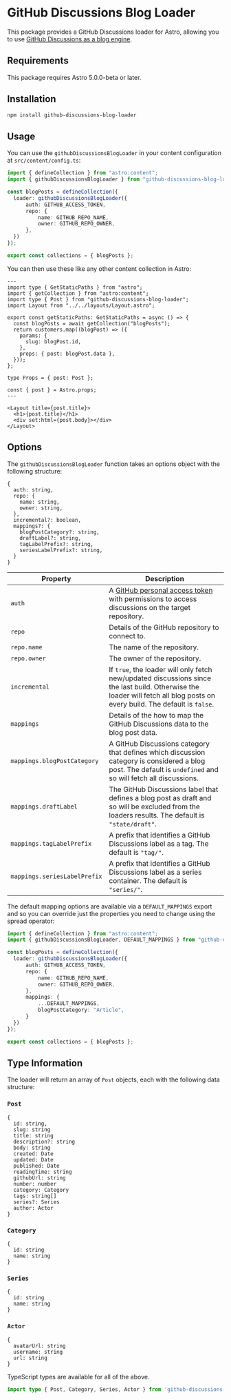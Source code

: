 # GitHub Discussions Blog Loader

This package provides a GitHub Discussions loader for Astro, allowing you to use [GitHub Discussions as a blog engine](https://mattbrailsford.dev/building-a-github-discussions-powered-blog).

## Requirements

This package requires Astro 5.0.0-beta or later.

## Installation

```sh
npm install github-discussions-blog-loader
```

## Usage 

You can use the `githubDiscussionsBlogLoader` in your content configuration at `src/content/config.ts`:

```typescript
import { defineCollection } from "astro:content";
import { githubDiscussionsBlogLoader } from "github-discussions-blog-loader";

const blogPosts = defineCollection({
  loader: githubDiscussionsBlogLoader({
      auth: GITHUB_ACCESS_TOKEN,
      repo: {
          name: GITHUB_REPO_NAME,
          owner: GITHUB_REPO_OWNER,
      },
  })
});

export const collections = { blogPosts };
```
You can then use these like any other content collection in Astro:

```astro
---
import type { GetStaticPaths } from "astro";
import { getCollection } from "astro:content";
import type { Post } from "github-discussions-blog-loader";
import Layout from "../../layouts/Layout.astro";

export const getStaticPaths: GetStaticPaths = async () => {
  const blogPosts = await getCollection("blogPosts");
  return customers.map((blogPost) => ({
    params: {
      slug: blogPost.id,
    },
    props: { post: blogPost.data },
  }));
};

type Props = { post: Post };

const { post } = Astro.props;
---

<Layout title={post.title}>
  <h1>{post.title}</h1>
  <div set:html={post.body}></div>
</Layout>

```

## Options

The `githubDiscussionsBlogLoader` function takes an options object with the following structure:

```text
{
  auth: string,
  repo: {
    name: string,
    owner: string,
  },
  incremental?: boolean,
  mappings?: {
    blogPostCategory?: string,
    draftLabel?: string,
    tagLabelPrefix?: string,
    seriesLabelPrefix?: string,
  }
}
```

| Property | Description |
| --- | --- |
| `auth` | A [GitHub personal access token](https://docs.github.com/en/authentication/keeping-your-account-and-data-secure/managing-your-personal-access-tokens) with permissions to access discussions on the target repository. |
| `repo` | Details of the GitHub repository to connect to. |
| `repo.name` | The name of the repository. |
| `repo.owner` | The owner of the repository. |
| `incremental` | If `true`, the loader will only fetch new/updated discussions since the last build. Otherwise the loader will fetch all blog posts on every build. The default is `false`. |
| `mappings` | Details of the how to map the GitHub Discussions data to the blog post data. |
| `mappings.blogPostCategory` | A GitHub Discussions category that defines which discussion category is considered a blog post. The default is `undefined` and so will fetch all discussions. |
| `mappings.draftLabel` | The GitHub Discussions label that defines a blog post as draft and so will be excluded from the loaders results. The default is `"state/draft"`. |
| `mappings.tagLabelPrefix` | A prefix that identifies a GitHub Discussions label as a tag. The default is `"tag/"`. |
| `mappings.seriesLabelPrefix` | A prefix that identifies a GitHub Discussions label as a series container. The default is `"series/"`. |

The default mapping options are available via a `DEFAULT_MAPPINGS` export and so you can override just the properties you need to change using the spread operator:

```typescript
import { defineCollection } from "astro:content";
import { githubDiscussionsBlogLoader, DEFAULT_MAPPINGS } from "github-discussions-blog-loader";

const blogPosts = defineCollection({
  loader: githubDiscussionsBlogLoader({
      auth: GITHUB_ACCESS_TOKEN,
      repo: {
          name: GITHUB_REPO_NAME,
          owner: GITHUB_REPO_OWNER,
      },
      mappings: {
          ...DEFAULT_MAPPINGS,
          blogPostCategory: "Article",
      }
  })
});

export const collections = { blogPosts };
```

## Type Information

The loader will return an array of `Post` objects, each with the following data structure:

### `Post`

```text
{
  id: string,
  slug: string
  title: string
  description?: string
  body: string
  created: Date
  updated: Date
  published: Date
  readingTime: string
  githubUrl: string
  number: number
  category: Category
  tags: string[]
  series?: Series
  author: Actor
}
```

### `Category`

```text
{
  id: string
  name: string
}
```

### `Series`

```text
{
  id: string
  name: string
}
```

### `Actor`

```text
{
  avatarUrl: string
  username: string
  url: string
}
```

TypeScript types are available for all of the above.

```typescript
import type { Post, Category, Series, Actor } from 'github-discussions-blog-loader'
```